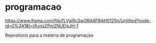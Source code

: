 # programacao
https://www.figma.com/file/fLVgiRcSwORA8FBAH0125n/Untitled?node-id=0%3A1&t=tXvnsZPm2NUEIxJH-1

Repositorio para a matéria de programação
